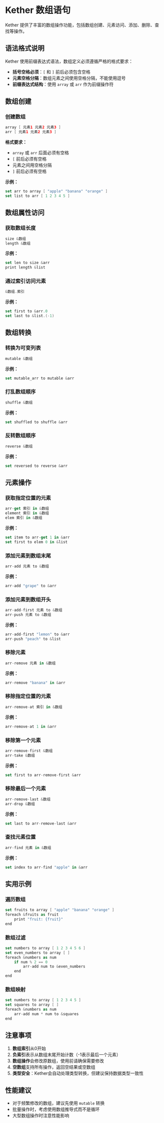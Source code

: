 # Kether 数组语句

Kether 提供了丰富的数组操作功能，包括数组创建、元素访问、添加、删除、查找等操作。

## 语法格式说明

Kether 使用前缀表达式语法，数组定义必须遵循严格的格式要求：

- **括号空格必须**：`[` 和 `]` 前后必须包含空格
- **元素空格分隔**：数组元素之间使用空格分隔，不能使用逗号
- **前缀表达式结构**：使用 `array` 或 `arr` 作为前缀操作符

## 数组创建

### 创建数组
```kotlin
array [ 元素1 元素2 元素3 ]
arr [ 元素1 元素2 元素3 ]
```

**格式要求：**
- `array` 或 `arr` 后面必须有空格
- `[` 前后必须有空格
- 元素之间用空格分隔
- `]` 前后必须有空格

**示例：**
```kotlin
set arr to array [ "apple" "banana" "orange" ]
set list to arr [ 1 2 3 4 5 ]
```

## 数组属性访问

### 获取数组长度
```kotlin
size &数组
length &数组
```

**示例：**
```kotlin
set len to size &arr
print length &list
```

### 通过索引访问元素
```kotlin
&数组.索引
```

**示例：**
```kotlin
set first to &arr.0
set last to &list.(-1)
```

## 数组转换

### 转换为可变列表
```kotlin
mutable &数组
```

**示例：**
```kotlin
set mutable_arr to mutable &arr
```

### 打乱数组顺序
```kotlin
shuffle &数组
```

**示例：**
```kotlin
set shuffled to shuffle &arr
```

### 反转数组顺序
```kotlin
reverse &数组
```

**示例：**
```kotlin
set reversed to reverse &arr
```

## 元素操作

### 获取指定位置的元素
```kotlin
arr-get 索引 in &数组
element 索引 in &数组
elem 索引 in &数组
```

**示例：**
```kotlin
set item to arr-get 1 in &arr
set first to elem 0 in &list
```

### 添加元素到数组末尾
```kotlin
arr-add 元素 to &数组
```

**示例：**
```kotlin
arr-add "grape" to &arr
```

### 添加元素到数组开头
```kotlin
arr-add-first 元素 to &数组
arr-push 元素 to &数组
```

**示例：**
```kotlin
arr-add-first "lemon" to &arr
arr-push "peach" to &list
```

### 移除元素
```kotlin
arr-remove 元素 in &数组
```

**示例：**
```kotlin
arr-remove "banana" in &arr
```

### 移除指定位置的元素
```kotlin
arr-remove-at 索引 in &数组
```

**示例：**
```kotlin
arr-remove-at 1 in &arr
```

### 移除第一个元素
```kotlin
arr-remove-first &数组
arr-take &数组
```

**示例：**
```kotlin
set first to arr-remove-first &arr
```

### 移除最后一个元素
```kotlin
arr-remove-last &数组
arr-drop &数组
```

**示例：**
```kotlin
set last to arr-remove-last &arr
```

### 查找元素位置
```kotlin
arr-find 元素 in &数组
```

**示例：**
```kotlin
set index to arr-find "apple" in &arr
```

## 实用示例

### 遍历数组
```kotlin
set fruits to array [ "apple" "banana" "orange" ]
foreach &fruits as fruit
    print "fruit: {fruit}"
end
```

### 数组过滤
```kotlin
set numbers to array [ 1 2 3 4 5 6 ]
set even_numbers to array [ ]
foreach &numbers as num
    if num % 2 == 0
        arr-add num to &even_numbers
    end
end
```

### 数组映射
```kotlin
set numbers to array [ 1 2 3 4 5 ]
set squares to array [ ]
foreach &numbers as num
    arr-add num * num to &squares
end
```

## 注意事项

1. **数组索引**从0开始
2. **负索引**表示从数组末尾开始计数（-1表示最后一个元素）
3. **数组操作**会修改原数组，使用前请确保需要修改
4. **空数组**支持所有操作，返回空结果或空数组
5. **类型安全**：Kether会自动处理类型转换，但建议保持数据类型一致性

## 性能建议

- 对于频繁修改的数组，建议先使用 `mutable` 转换
- 批量操作时，考虑使用数组推导式而不是循环
- 大型数组操作时注意性能影响